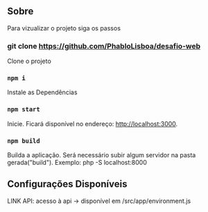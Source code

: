 ## Sobre

Para vizualizar o projeto siga os passos

### git clone https://github.com/PhabloLisboa/desafio-web

Clone o projeto

### `npm i`

Instale as Dependências

### `npm start`

Inicie. Ficará disponível no endereço: [http://localhost:3000](http://localhost:3000).

### `npm build`

Builda a aplicação. Será necessário subir algum servidor na pasta gerada("build"). Exemplo: php -S localhost:8000

## Configurações Disponíveis

LINK API: acesso à api -> disponível em /src/app/environment.js
